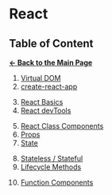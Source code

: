 # React

## Table of Content

[**&larr; Back to the Main Page**](./../README.md)

<div></div>

1. [Virtual DOM](./virtual-dom.md)
2. [create-react-app](./create-react-app.md)

<div></div>

3. [React Basics](./react-basics.md)
4. [React devTools](./react-dev-tools.md)

<div></div>

5.  [React Class Components](./react-components.md)
6.  [Props](./props.md)
7.  [State](./state.md)

<div></div>

8. [Stateless / Stateful](./stateless-stateful.md)
9. [Lifecycle Methods](./lifecycle.md)

<div></div>

10. [Function Components](./function-components.md)

<div></div>

<!--
<br>

<div></div>



<div></div>

- [useState Hook](./use-state.md)
- [useEffect Hook](./use-effect.md)

<div></div>

- [Styles](./style.md)
- [Separating Components](./separating-components.md)
- [React Forms](./react-forms.md)

<div></div>

- [React Router](./react-router.md)

<div></div>

- [CSS Modules](.)
- [CSS-in-JS using Emotion](./emotion.md)

<div></div> -->
